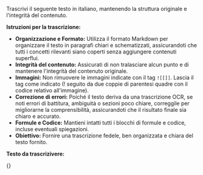 Trascrivi il seguente testo in italiano, mantenendo la struttura originale e l'integrità del contenuto.

**Istruzioni per la trascrizione:**

- **Organizzazione e Formato:** Utilizza il formato Markdown per organizzare il testo in paragrafi chiari e schematizzati, assicurandoti che tutti i concetti rilevanti siano coperti senza aggiungere contenuti superflui.
- **Integrità del contenuto:** Assicurati di non tralasciare alcun punto e di mantenere l'integrità del contenuto originale. 
- **Immagini:** Non rimuovere le immagini indicate con il tag `![[]]`. Lascia il tag come indicato (! seguito da due coppie di parentesi quadre con il codice relativo all'immagine).
- **Correzione di errori:** Poiché il testo deriva da una trascrizione OCR, se noti errori di battitura, ambiguità o sezioni poco chiare, correggile per migliorarne la comprensibilità, assicurandoti che il risultato finale sia chiaro e accurato. 
- **Formule e Codice:** Mantieni intatti tutti i blocchi di formule e codice, incluse eventuali spiegazioni.
- **Obiettivo:** Fornire una trascrizione fedele, ben organizzata e chiara del testo fornito.

**Testo da trascrizivere:**

{}

